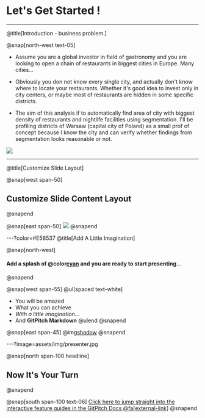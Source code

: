 # Let's Get Started !

---
@title[Introduction - business problem.]

@snap[north-west text-05]
- Assume you are a global investor in field of gastronomy and you are looking to open a chain of restaurants in biggest cities in Europe. Many cities...

- Obviously you don not know every single city, and actually don't know where to locate your restaurants. Whether it's good idea to invest only in city centers, or maybe most of restaurants are hidden in some specific districts.

- The aim of this analysis if to automatically find area of city with biggest density of restaurants and nightlife facilities using segmentation. I'll be profiling districts of Warsaw (capital city of Poland) as a small prof of concept because I know the city and can verify whether findings from segmentation looks reasonable or not.

![](assets/img/presentation.png)

---
@title[Customize Slide Layout]

@snap[west span-50]
## Customize Slide Content Layout
@snapend

@snap[east span-50]
![](assets/img/presentation.png)
@snapend

---?color=#E58537
@title[Add A Little Imagination]

@snap[north-west]
#### Add a splash of @color[cyan](**color**) and you are ready to start presenting...
@snapend

@snap[west span-55]
@ul[spaced text-white]
- You will be amazed
- What you can achieve
- *With a little imagination...*
- And **GitPitch Markdown**
@ulend
@snapend

@snap[east span-45]
@img[shadow](assets/img/conference.png)
@snapend

---?image=assets/img/presenter.jpg

@snap[north span-100 headline]
## Now It's Your Turn
@snapend

@snap[south span-100 text-06]
[Click here to jump straight into the interactive feature guides in the GitPitch Docs @fa[external-link]](https://gitpitch.com/docs/getting-started/tutorial/)
@snapend
